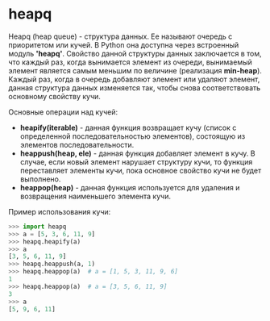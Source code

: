# heapq

Heapq (heap queue) - структура данных. Ее называют очередь с приоритетом или кучей. В Python она доступна через встроенный модуль __'heapq'__. Свойство данной структуры данных заключается в том, что каждый раз, когда вынимается элемент из очереди, вынимаемый элемент является самым меньшим по величине (реализация **min-heap**). Каждый раз, когда в очередь добавляют элемент или удаляют элемент, данная структура данных изменяется так, чтобы снова соответствовать основному свойству кучи.

Основные операции над кучей:
- __heapify(iterable)__ - данная функция возвращает кучу (список с определенной последовательностью элементов), состоящую из элементов последовательности.
- __heappush(heap, ele)__ - данная функция добавляет элемент в кучу. В случае, если новый элемент нарушает структуру кучи, то функция переставляет элементы кучи, пока основное свойство кучи не будет выполнено.
- __heappop(heap)__ - данная функция используется для удаления и возвращения наименьшего элемента кучи.

Пример использования кучи:

```python
>>> import heapq
>>> a = [5, 3, 6, 11, 9]
>>> heapq.heapify(a)
>>> a
[3, 5, 6, 11, 9]
>>> heapq.heappush(a, 1)
>>> heapq.heappop(a)  # a = [1, 5, 3, 11, 9, 6]
1
>>> heapq.heappop(a)  # a = [3, 5, 6, 11, 9]
3
>>> a
[5, 9, 6, 11]
```

